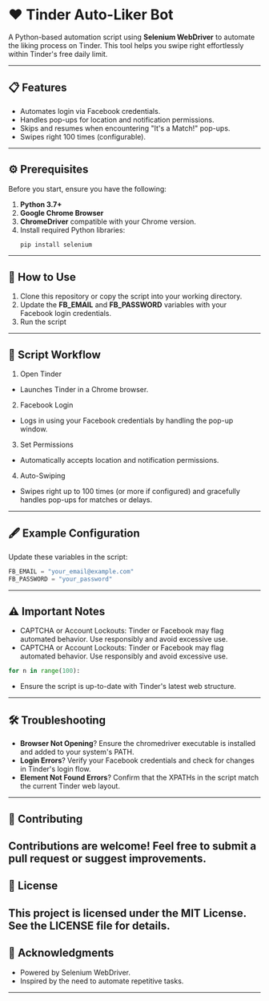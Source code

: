 # ❤️ Tinder Auto-Liker Bot


A Python-based automation script using **Selenium WebDriver** to automate the liking process on Tinder. This tool helps you swipe right effortlessly within Tinder's free daily limit.

---

## 📋 Features

- Automates login via Facebook credentials.
- Handles pop-ups for location and notification permissions.
- Skips and resumes when encountering "It's a Match!" pop-ups.
- Swipes right 100 times (configurable).

---

## ⚙️ Prerequisites

Before you start, ensure you have the following:

1. **Python 3.7+**
2. **Google Chrome Browser**
3. **ChromeDriver** compatible with your Chrome version.
4. Install required Python libraries:
   ```bash
   pip install selenium
    ```
---
## 🚀 How to Use
1. Clone this repository or copy the script into your working directory.
2. Update the **FB_EMAIL** and **FB_PASSWORD** variables with your Facebook login credentials.
3. Run the script
---
## 📂 Script Workflow
1. Open Tinder
  - Launches Tinder in a Chrome browser.
2. Facebook Login
  - Logs in using your Facebook credentials by handling the pop-up window.
3. Set Permissions
  - Automatically accepts location and notification permissions.
4. Auto-Swiping
  - Swipes right up to 100 times (or more if configured) and gracefully handles pop-ups for matches or delays.
---
## 🖋️ Example Configuration
Update these variables in the script:
```python
FB_EMAIL = "your_email@example.com"
FB_PASSWORD = "your_password"
```
---
## ⚠️ Important Notes
- CAPTCHA or Account Lockouts: Tinder or Facebook may flag automated behavior. Use responsibly and avoid excessive use.
- CAPTCHA or Account Lockouts: Tinder or Facebook may flag automated behavior. Use responsibly and avoid excessive use.
```python
for n in range(100):
```
- Ensure the script is up-to-date with Tinder's latest web structure.
---
## 🛠 Troubleshooting
- **Browser Not Opening**? Ensure the chromedriver executable is installed and added to your system's PATH.
- **Login Errors**? Verify your Facebook credentials and check for changes in Tinder's login flow.
- **Element Not Found Errors**? Confirm that the XPATHs in the script match the current Tinder web layout.
---
## 🤝 Contributing
Contributions are welcome! Feel free to submit a pull request or suggest improvements.
---
## 📄 License
This project is licensed under the MIT License. See the LICENSE file for details.
---
## 🌟 Acknowledgments
- Powered by Selenium WebDriver.
- Inspired by the need to automate repetitive tasks.
---
